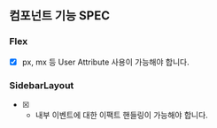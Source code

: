 ## 컴포넌트 기능 SPEC

### Flex

- [x] px, mx 등 User Attribute 사용이 가능해야 합니다.

### SidebarLayout

- [x] - 내부 이벤트에 대한 이팩트 핸들링이 가능해야 합니다.
